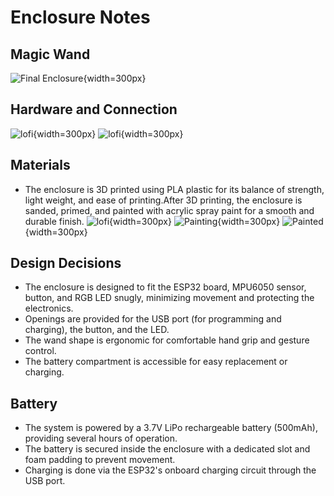 # Enclosure Notes
## Magic Wand
![Final Enclosure](final-enclosure-images/assets/wand_final.png){width=300px}
## Hardware and Connection
![lofi](final-enclosure-images/assets/hardware1.png){width=300px}
![lofi](final-enclosure-images/assets/hardware2.png){width=300px}
## Materials
- The enclosure is 3D printed using PLA plastic for its balance of strength, light weight, and ease of printing.After 3D printing, the enclosure is sanded, primed, and painted with acrylic spray paint for a smooth and durable finish.
![lofi](final-enclosure-images/assets/wand_unpainted.png){width=300px}
![Painting](final-enclosure-images/assets/wand_painting.png){width=300px}
![Painted](final-enclosure-images/assets/wand_button.png){width=300px}

## Design Decisions
- The enclosure is designed to fit the ESP32 board, MPU6050 sensor, button, and RGB LED snugly, minimizing movement and protecting the electronics.
- Openings are provided for the USB port (for programming and charging), the button, and the LED.
- The wand shape is ergonomic for comfortable hand grip and gesture control.
- The battery compartment is accessible for easy replacement or charging.

## Battery
- The system is powered by a 3.7V LiPo rechargeable battery (500mAh), providing several hours of operation.
- The battery is secured inside the enclosure with a dedicated slot and foam padding to prevent movement.
- Charging is done via the ESP32's onboard charging circuit through the USB port.

